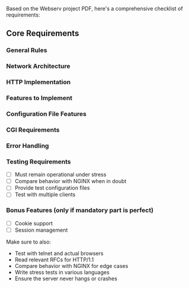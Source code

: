 Based on the Webserv project PDF, here's a comprehensive checklist of requirements:

## Core Requirements

### General Rules
<!-- - [ ] Code must be C++98 compliant (-std=c++98 flag) &#x2611; -->
<!-- - [ ] Must compile with flags: -Wall -Wextra -Werror &#x2611; -->
<!-- - [ ] Makefile must include: $(NAME), all, clean, fclean, re &#x2611; -->
<!-- - [ ] No external libraries or Boost allowed &#x2611; -->
<!-- - [ ] Program must never crash or exit unexpectedly &#x2611; -->
<!-- - [ ] No memory leaks &#x2611; -->

### Network Architecture
<!-- - [ ] Must use non-blocking sockets &#x2611; -->
<!-- - [ ] Use only 1 poll() (or equivalent like select, epoll, kqueue) for ALL I/O operations &#x2611; -->
<!-- - [ ] poll() must monitor both reading and writing &#x2611; -->
<!-- - [ ] Never perform read/write without going through poll() &#x2611; -->
<!-- - [ ] Cannot check errno after read/write operations &#x2611; -->
<!-- - [ ] Server must accept an optional configuration file argument &#x2611; -->

### HTTP Implementation
<!-- - [ ] Support GET, POST, and DELETE methods &#x2611; -->
<!-- - [ ] Accurate HTTP response status codes &#x2611; -->
<!-- - [ ] Serve fully static websites &#x2611; -->
<!-- - [ ] Handle file uploads &#x2611; -->
<!-- - [ ] Default error pages if none provided &#x2611; -->
<!-- - [ ] Compatible with standard web browsers &#x2611; -->
<!-- - [ ] Listen on multiple ports (configured) &#x2611; -->
<!-- - [ ] Handle multiple clients simultaneously &#x2611; -->
<!-- - [ ] Clients should never hang indefinitely &#x2611; -->

### Features to Implement
<!-- - [ ] Parse and validate HTTP requests &#x2611; -->
<!-- - [ ] Serve static files with correct MIME types &#x2611; -->
<!-- - [ ] Handle multipart/form-data uploads &#x2611; -->
<!-- - [ ] Directory listing (if enabled in config) &#x2611; -->
<!-- - [ ] HTTP redirects &#x2611; -->
<!-- - [ ] Client body size limits &#x2611; -->
<!-- - [ ] CGI execution (at least PHP or Python) &#x2611; -->
<!-- - [ ] Proper CGI environment variables &#x2611; -->
<!-- - [ ] Handle chunked requests for CGI &#x2611; -->

### Configuration File Features
<!-- - [ ] Configure port and host for each server &#x2611; -->
<!-- - [ ] Set server_names &#x2611; -->
<!-- - [ ] Default server for host:port &#x2611; -->
<!-- - [ ] Custom error pages &#x2611; -->
<!-- - [ ] Client body size limits &#x2611; -->
<!-- - [ ] Route configuration with: -->
 <!-- - [ ] Accepted HTTP methods per route &#x2611; -->
  <!-- - [ ] HTTP redirects &#x2611; -->
  <!-- - [ ] Root directory/file location &#x2611; -->
  <!-- - [ ] Directory listing enable/disable &#x2611; -->
  <!-- - [ ] Default file for directories -->
  <!-- - [ ] CGI execution based on file extension &#x2611; -->
  <!-- - [ ] Upload location configuration &#x2611;  -->

### CGI Requirements
<!-- - [ ] Execute CGI with file as first argument &#x2611; -->
<!-- - [ ] Run CGI in correct directory &#x2611; -->
<!-- - [ ] Pass full path as PATH_INFO &#x2611; -->
<!-- - [ ] Handle chunked requests (unchunk before CGI) &#x2611; -->
<!-- - [ ] Handle CGI output (chunked responses) &#x2611; -->
<!-- - [ ] Fork only for CGI execution &#x2611; -->
<!-- - [ ] Support at least one CGI interpreter (PHP/Python) &#x2611; -->

### Error Handling
<!-- - [ ] Proper error responses with status codes &#x2611; -->
<!-- - [ ] Default error pages &#x2611; -->
<!-- - [ ] Handle malformed requests &#x2611; -->
<!-- - [ ] Handle file not found &#x2611; -->
<!-- - [ ] Handle permission errors &#x2611; -->
<!-- - [ ] Handle CGI errors &#x2611; -->

### Testing Requirements
- [ ] Must remain operational under stress
- [ ] Compare behavior with NGINX when in doubt
- [ ] Provide test configuration files
- [ ] Test with multiple clients
<!-- - [ ] Test with different browsers &#x2611; -->

### Bonus Features (only if mandatory part is perfect)
- [ ] Cookie support
- [ ] Session management
<!-- - [ ] Multiple CGI interpreters &#x2611; -->

Make sure to also:
- Test with telnet and actual browsers
- Read relevant RFCs for HTTP/1.1
- Compare behavior with NGINX for edge cases
- Write stress tests in various languages
- Ensure the server never hangs or crashes